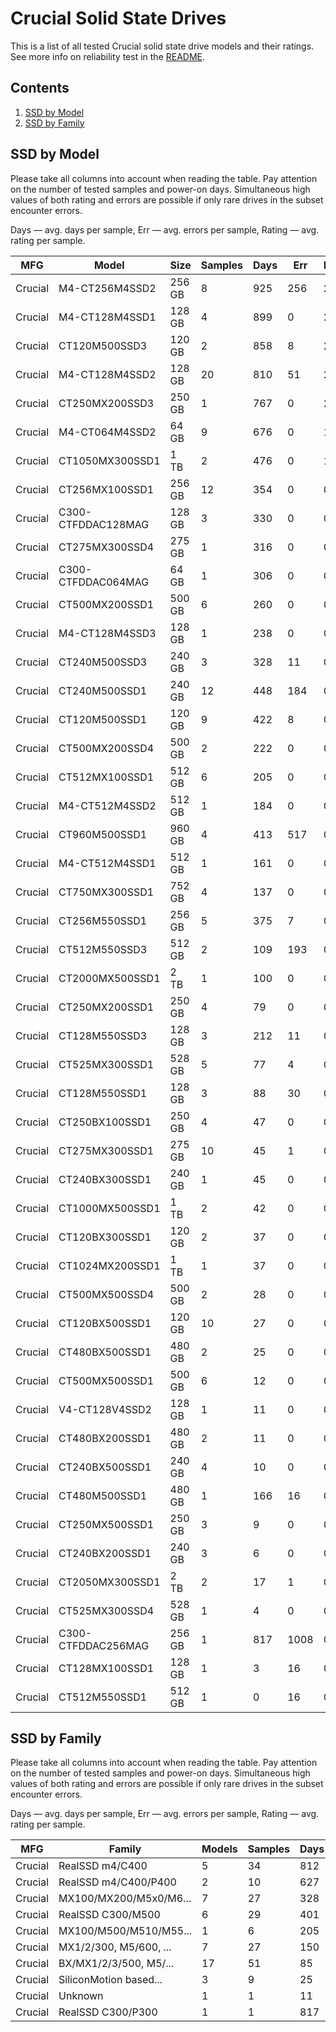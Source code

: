 Crucial Solid State Drives
==========================

This is a list of all tested Crucial solid state drive models and their ratings. See
more info on reliability test in the [README](https://github.com/linuxhw/SMART).

Contents
--------

1. [ SSD by Model  ](#ssd-by-model)
2. [ SSD by Family ](#ssd-by-family)

SSD by Model
------------

Please take all columns into account when reading the table. Pay attention on the
number of tested samples and power-on days. Simultaneous high values of both rating
and errors are possible if only rare drives in the subset encounter errors.

Days   — avg. days per sample,
Err    — avg. errors per sample,
Rating — avg. rating per sample.

| MFG       | Model              | Size   | Samples | Days  | Err   | Rating |
|-----------|--------------------|--------|---------|-------|-------|--------|
| Crucial   | M4-CT256M4SSD2     | 256 GB | 8       | 925   | 256   | 2.47   |
| Crucial   | M4-CT128M4SSD1     | 128 GB | 4       | 899   | 0     | 2.46   |
| Crucial   | CT120M500SSD3      | 120 GB | 2       | 858   | 8     | 2.34   |
| Crucial   | M4-CT128M4SSD2     | 128 GB | 20      | 810   | 51    | 2.17   |
| Crucial   | CT250MX200SSD3     | 250 GB | 1       | 767   | 0     | 2.10   |
| Crucial   | M4-CT064M4SSD2     | 64 GB  | 9       | 676   | 0     | 1.85   |
| Crucial   | CT1050MX300SSD1    | 1 TB   | 2       | 476   | 0     | 1.31   |
| Crucial   | CT256MX100SSD1     | 256 GB | 12      | 354   | 0     | 0.97   |
| Crucial   | C300-CTFDDAC128MAG | 128 GB | 3       | 330   | 0     | 0.91   |
| Crucial   | CT275MX300SSD4     | 275 GB | 1       | 316   | 0     | 0.87   |
| Crucial   | C300-CTFDDAC064MAG | 64 GB  | 1       | 306   | 0     | 0.84   |
| Crucial   | CT500MX200SSD1     | 500 GB | 6       | 260   | 0     | 0.71   |
| Crucial   | M4-CT128M4SSD3     | 128 GB | 1       | 238   | 0     | 0.65   |
| Crucial   | CT240M500SSD3      | 240 GB | 3       | 328   | 11    | 0.65   |
| Crucial   | CT240M500SSD1      | 240 GB | 12      | 448   | 184   | 0.65   |
| Crucial   | CT120M500SSD1      | 120 GB | 9       | 422   | 8     | 0.63   |
| Crucial   | CT500MX200SSD4     | 500 GB | 2       | 222   | 0     | 0.61   |
| Crucial   | CT512MX100SSD1     | 512 GB | 6       | 205   | 0     | 0.56   |
| Crucial   | M4-CT512M4SSD2     | 512 GB | 1       | 184   | 0     | 0.51   |
| Crucial   | CT960M500SSD1      | 960 GB | 4       | 413   | 517   | 0.49   |
| Crucial   | M4-CT512M4SSD1     | 512 GB | 1       | 161   | 0     | 0.44   |
| Crucial   | CT750MX300SSD1     | 752 GB | 4       | 137   | 0     | 0.38   |
| Crucial   | CT256M550SSD1      | 256 GB | 5       | 375   | 7     | 0.33   |
| Crucial   | CT512M550SSD3      | 512 GB | 2       | 109   | 193   | 0.30   |
| Crucial   | CT2000MX500SSD1    | 2 TB   | 1       | 100   | 0     | 0.28   |
| Crucial   | CT250MX200SSD1     | 250 GB | 4       | 79    | 0     | 0.22   |
| Crucial   | CT128M550SSD3      | 128 GB | 3       | 212   | 11    | 0.20   |
| Crucial   | CT525MX300SSD1     | 528 GB | 5       | 77    | 4     | 0.19   |
| Crucial   | CT128M550SSD1      | 128 GB | 3       | 88    | 30    | 0.17   |
| Crucial   | CT250BX100SSD1     | 250 GB | 4       | 47    | 0     | 0.13   |
| Crucial   | CT275MX300SSD1     | 275 GB | 10      | 45    | 1     | 0.13   |
| Crucial   | CT240BX300SSD1     | 240 GB | 1       | 45    | 0     | 0.12   |
| Crucial   | CT1000MX500SSD1    | 1 TB   | 2       | 42    | 0     | 0.12   |
| Crucial   | CT120BX300SSD1     | 120 GB | 2       | 37    | 0     | 0.10   |
| Crucial   | CT1024MX200SSD1    | 1 TB   | 1       | 37    | 0     | 0.10   |
| Crucial   | CT500MX500SSD4     | 500 GB | 2       | 28    | 0     | 0.08   |
| Crucial   | CT120BX500SSD1     | 120 GB | 10      | 27    | 0     | 0.07   |
| Crucial   | CT480BX500SSD1     | 480 GB | 2       | 25    | 0     | 0.07   |
| Crucial   | CT500MX500SSD1     | 500 GB | 6       | 12    | 0     | 0.03   |
| Crucial   | V4-CT128V4SSD2     | 128 GB | 1       | 11    | 0     | 0.03   |
| Crucial   | CT480BX200SSD1     | 480 GB | 2       | 11    | 0     | 0.03   |
| Crucial   | CT240BX500SSD1     | 240 GB | 4       | 10    | 0     | 0.03   |
| Crucial   | CT480M500SSD1      | 480 GB | 1       | 166   | 16    | 0.03   |
| Crucial   | CT250MX500SSD1     | 250 GB | 3       | 9     | 0     | 0.03   |
| Crucial   | CT240BX200SSD1     | 240 GB | 3       | 6     | 0     | 0.02   |
| Crucial   | CT2050MX300SSD1    | 2 TB   | 2       | 17    | 1     | 0.02   |
| Crucial   | CT525MX300SSD4     | 528 GB | 1       | 4     | 0     | 0.01   |
| Crucial   | C300-CTFDDAC256MAG | 256 GB | 1       | 817   | 1008  | 0.00   |
| Crucial   | CT128MX100SSD1     | 128 GB | 1       | 3     | 16    | 0.00   |
| Crucial   | CT512M550SSD1      | 512 GB | 1       | 0     | 16    | 0.00   |

SSD by Family
-------------

Please take all columns into account when reading the table. Pay attention on the
number of tested samples and power-on days. Simultaneous high values of both rating
and errors are possible if only rare drives in the subset encounter errors.

Days   — avg. days per sample,
Err    — avg. errors per sample,
Rating — avg. rating per sample.

| MFG       | Family                 | Models | Samples | Days  | Err   | Rating |
|-----------|------------------------|--------|---------|-------|-------|--------|
| Crucial   | RealSSD m4/C400        | 5      | 34      | 812   | 90    | 2.18   |
| Crucial   | RealSSD m4/C400/P400   | 2      | 10      | 627   | 0     | 1.72   |
| Crucial   | MX100/MX200/M5x0/M6... | 7      | 27      | 328   | 82    | 0.67   |
| Crucial   | RealSSD C300/M500      | 6      | 29      | 401   | 80    | 0.66   |
| Crucial   | MX100/M500/M510/M55... | 1      | 6       | 205   | 0     | 0.56   |
| Crucial   | MX1/2/300, M5/600, ... | 7      | 27      | 150   | 17    | 0.36   |
| Crucial   | BX/MX1/2/3/500, M5/... | 17     | 51      | 85    | 1     | 0.23   |
| Crucial   | SiliconMotion based... | 3      | 9       | 25    | 0     | 0.07   |
| Crucial   | Unknown                | 1      | 1       | 11    | 0     | 0.03   |
| Crucial   | RealSSD C300/P300      | 1      | 1       | 817   | 1008  | 0.00   |
